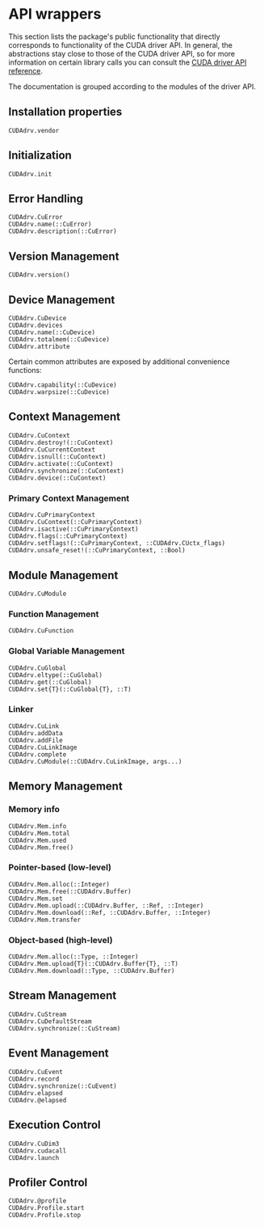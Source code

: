 # API wrappers

This section lists the package's public functionality that directly corresponds to
functionality of the CUDA driver API. In general, the abstractions stay close to those of
the CUDA driver API, so for more information on certain library calls you can consult the
[CUDA driver API reference](http://docs.nvidia.com/cuda/cuda-driver-api/).

The documentation is grouped according to the modules of the driver API.


## Installation properties

```@docs
CUDAdrv.vendor
```


## Initialization

```@docs
CUDAdrv.init
```


## Error Handling

```@docs
CUDAdrv.CuError
CUDAdrv.name(::CuError)
CUDAdrv.description(::CuError)
```


## Version Management

```@docs
CUDAdrv.version()
```


## Device Management

```@docs
CUDAdrv.CuDevice
CUDAdrv.devices
CUDAdrv.name(::CuDevice)
CUDAdrv.totalmem(::CuDevice)
CUDAdrv.attribute
```

Certain common attributes are exposed by additional convenience functions:

```@docs
CUDAdrv.capability(::CuDevice)
CUDAdrv.warpsize(::CuDevice)
```


## Context Management

```@docs
CUDAdrv.CuContext
CUDAdrv.destroy!(::CuContext)
CUDAdrv.CuCurrentContext
CUDAdrv.isnull(::CuContext)
CUDAdrv.activate(::CuContext)
CUDAdrv.synchronize(::CuContext)
CUDAdrv.device(::CuContext)
```

### Primary Context Management

```@docs
CUDAdrv.CuPrimaryContext
CUDAdrv.CuContext(::CuPrimaryContext)
CUDAdrv.isactive(::CuPrimaryContext)
CUDAdrv.flags(::CuPrimaryContext)
CUDAdrv.setflags!(::CuPrimaryContext, ::CUDAdrv.CUctx_flags)
CUDAdrv.unsafe_reset!(::CuPrimaryContext, ::Bool)
```


## Module Management

```@docs
CUDAdrv.CuModule
```

### Function Management

```@docs
CUDAdrv.CuFunction
```

### Global Variable Management

```@docs
CUDAdrv.CuGlobal
CUDAdrv.eltype(::CuGlobal)
CUDAdrv.get(::CuGlobal)
CUDAdrv.set{T}(::CuGlobal{T}, ::T)
```

### Linker

```@docs
CUDAdrv.CuLink
CUDAdrv.addData
CUDAdrv.addFile
CUDAdrv.CuLinkImage
CUDAdrv.complete
CUDAdrv.CuModule(::CUDAdrv.CuLinkImage, args...)
```

## Memory Management

### Memory info

```@docs
CUDAdrv.Mem.info
CUDAdrv.Mem.total
CUDAdrv.Mem.used
CUDAdrv.Mem.free()
```

### Pointer-based (low-level)

```@docs
CUDAdrv.Mem.alloc(::Integer)
CUDAdrv.Mem.free(::CUDAdrv.Buffer)
CUDAdrv.Mem.set
CUDAdrv.Mem.upload(::CUDAdrv.Buffer, ::Ref, ::Integer)
CUDAdrv.Mem.download(::Ref, ::CUDAdrv.Buffer, ::Integer)
CUDAdrv.Mem.transfer
```

### Object-based (high-level)

```@docs
CUDAdrv.Mem.alloc(::Type, ::Integer)
CUDAdrv.Mem.upload{T}(::CUDAdrv.Buffer{T}, ::T)
CUDAdrv.Mem.download(::Type, ::CUDAdrv.Buffer)
```

## Stream Management

```@docs
CUDAdrv.CuStream
CUDAdrv.CuDefaultStream
CUDAdrv.synchronize(::CuStream)
```

## Event Management

```@docs
CUDAdrv.CuEvent
CUDAdrv.record
CUDAdrv.synchronize(::CuEvent)
CUDAdrv.elapsed
CUDAdrv.@elapsed
```

## Execution Control

```@docs
CUDAdrv.CuDim3
CUDAdrv.cudacall
CUDAdrv.launch
```

## Profiler Control

```@docs
CUDAdrv.@profile
CUDAdrv.Profile.start
CUDAdrv.Profile.stop
```
